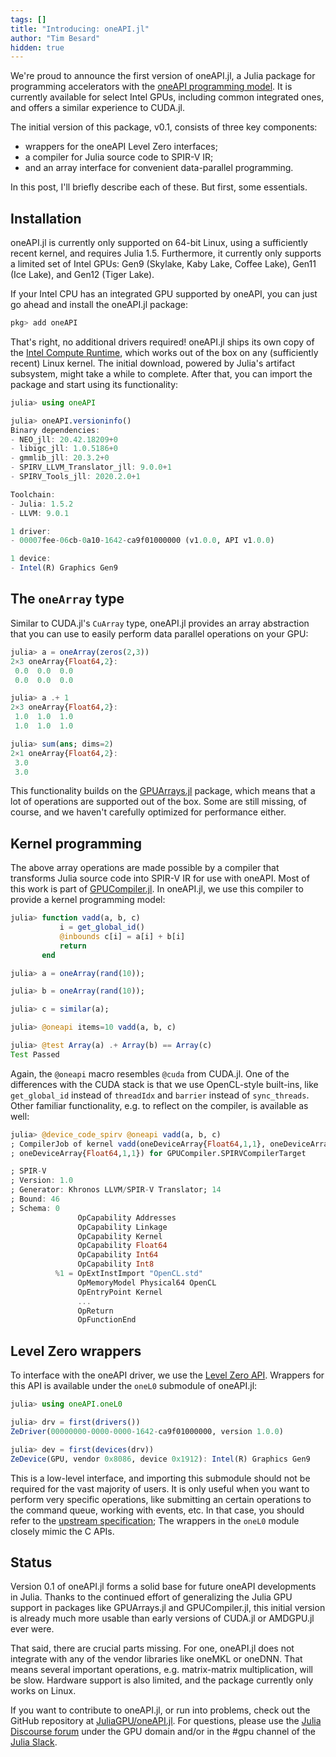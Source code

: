 ```yaml
---
tags: []
title: "Introducing: oneAPI.jl"
author: "Tim Besard"
hidden: true
---
```


We're proud to announce the first version of oneAPI.jl, a Julia package for programming
accelerators with the [oneAPI programming model](https://www.oneapi.com/). It is currently
available for select Intel GPUs, including common integrated ones, and offers a similar
experience to CUDA.jl.

<!--more-->

The initial version of this package, v0.1, consists of three key components:
- wrappers for the oneAPI Level Zero interfaces;
- a compiler for Julia source code to SPIR-V IR;
- and an array interface for convenient data-parallel programming.

In this post, I'll briefly describe each of these. But first, some essentials.


## Installation

oneAPI.jl is currently only supported on 64-bit Linux, using a sufficiently recent kernel,
and requires Julia 1.5. Furthermore, it currently only supports a limited set of Intel GPUs:
Gen9 (Skylake, Kaby Lake, Coffee Lake), Gen11 (Ice Lake), and Gen12 (Tiger Lake).

If your Intel CPU has an integrated GPU supported by oneAPI, you can just go ahead and
install the oneAPI.jl package:

```julia
pkg> add oneAPI
```

That's right, no additional drivers required! oneAPI.jl ships its own copy of the [Intel
Compute Runtime](https://github.com/intel/compute-runtime), which works out of the box on
any (sufficiently recent) Linux kernel. The initial download, powered by Julia's artifact
subsystem, might take a while to complete. After that, you can import the package and start
using its functionality:

```julia
julia> using oneAPI

julia> oneAPI.versioninfo()
Binary dependencies:
- NEO_jll: 20.42.18209+0
- libigc_jll: 1.0.5186+0
- gmmlib_jll: 20.3.2+0
- SPIRV_LLVM_Translator_jll: 9.0.0+1
- SPIRV_Tools_jll: 2020.2.0+1

Toolchain:
- Julia: 1.5.2
- LLVM: 9.0.1

1 driver:
- 00007fee-06cb-0a10-1642-ca9f01000000 (v1.0.0, API v1.0.0)

1 device:
- Intel(R) Graphics Gen9
```


## The `oneArray` type

Similar to CUDA.jl's `CuArray` type, oneAPI.jl provides an array abstraction that you can
use to easily perform data parallel operations on your GPU:

```julia
julia> a = oneArray(zeros(2,3))
2×3 oneArray{Float64,2}:
 0.0  0.0  0.0
 0.0  0.0  0.0

julia> a .+ 1
2×3 oneArray{Float64,2}:
 1.0  1.0  1.0
 1.0  1.0  1.0

julia> sum(ans; dims=2)
2×1 oneArray{Float64,2}:
 3.0
 3.0
```

This functionality builds on the [GPUArrays.jl](https://github.com/JuliaGPU/GPUArrays.jl/)
package, which means that a lot of operations are supported out of the box. Some are still
missing, of course, and we haven't carefully optimized for performance either.


## Kernel programming

The above array operations are made possible by a compiler that transforms Julia source code
into SPIR-V IR for use with oneAPI. Most of this work is part of
[GPUCompiler.jl](https://github.com/JuliaGPU/GPUCompiler.jl). In oneAPI.jl, we use this
compiler to provide a kernel programming model:

```julia
julia> function vadd(a, b, c)
           i = get_global_id()
           @inbounds c[i] = a[i] + b[i]
           return
       end

julia> a = oneArray(rand(10));

julia> b = oneArray(rand(10));

julia> c = similar(a);

julia> @oneapi items=10 vadd(a, b, c)

julia> @test Array(a) .+ Array(b) == Array(c)
Test Passed
```

Again, the `@oneapi` macro resembles `@cuda` from CUDA.jl. One of the differences with the
CUDA stack is that we use OpenCL-style built-ins, like `get_global_id` instead of
`threadIdx` and `barrier` instead of `sync_threads`. Other familiar functionality, e.g. to
reflect on the compiler, is available as well:

```julia
julia> @device_code_spirv @oneapi vadd(a, b, c)
; CompilerJob of kernel vadd(oneDeviceArray{Float64,1,1}, oneDeviceArray{Float64,1,1},
; oneDeviceArray{Float64,1,1}) for GPUCompiler.SPIRVCompilerTarget

; SPIR-V
; Version: 1.0
; Generator: Khronos LLVM/SPIR-V Translator; 14
; Bound: 46
; Schema: 0
               OpCapability Addresses
               OpCapability Linkage
               OpCapability Kernel
               OpCapability Float64
               OpCapability Int64
               OpCapability Int8
          %1 = OpExtInstImport "OpenCL.std"
               OpMemoryModel Physical64 OpenCL
               OpEntryPoint Kernel
               ...
               OpReturn
               OpFunctionEnd
```


## Level Zero wrappers

To interface with the oneAPI driver, we use the [Level Zero
API](https://github.com/oneapi-src/level-zero). Wrappers for this API is available under the
`oneL0` submodule of oneAPI.jl:

```julia
julia> using oneAPI.oneL0

julia> drv = first(drivers())
ZeDriver(00000000-0000-0000-1642-ca9f01000000, version 1.0.0)

julia> dev = first(devices(drv))
ZeDevice(GPU, vendor 0x8086, device 0x1912): Intel(R) Graphics Gen9
```

This is a low-level interface, and importing this submodule should not be required for the
vast majority of users. It is only useful when you want to perform very specific operations,
like submitting an certain operations to the command queue, working with events, etc. In
that case, you should refer to the [upstream
specification](https://spec.oneapi.com/level-zero/latest/index.html); The wrappers in the
`oneL0` module closely mimic the C APIs.


## Status

Version 0.1 of oneAPI.jl forms a solid base for future oneAPI developments in Julia. Thanks
to the continued effort of generalizing the Julia GPU support in packages like GPUArrays.jl
and GPUCompiler.jl, this initial version is already much more usable than early versions of
CUDA.jl or AMDGPU.jl ever were.

That said, there are crucial parts missing. For one, oneAPI.jl does not integrate with any
of the vendor libraries like oneMKL or oneDNN. That means several important operations, e.g.
matrix-matrix multiplication, will be slow. Hardware support is also limited, and the
package currently only works on Linux.

If you want to contribute to oneAPI.jl, or run into problems, check out the GitHub
repository at [JuliaGPU/oneAPI.jl](https://github.com/JuliaGPU/oneAPI.jl). For questions,
please use the [Julia Discourse forum](https://discourse.julialang.org/c/domain/gpu) under
the GPU domain and/or in the #gpu channel of the [Julia
Slack](https://julialang.org/community/).
